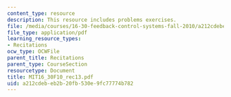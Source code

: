 ```yaml
---
content_type: resource
description: This resource includes problems exercises.
file: /media/courses/16-30-feedback-control-systems-fall-2010/a212cdebeb2b20fb530e9fc77774b782_MIT16_30F10_rec13.pdf
file_type: application/pdf
learning_resource_types:
- Recitations
ocw_type: OCWFile
parent_title: Recitations
parent_type: CourseSection
resourcetype: Document
title: MIT16_30F10_rec13.pdf
uid: a212cdeb-eb2b-20fb-530e-9fc77774b782
---
```

